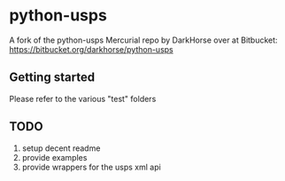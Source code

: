 python-usps
===========

A fork of the python-usps Mercurial repo by DarkHorse over at Bitbucket: https://bitbucket.org/darkhorse/python-usps


Getting started
---------------

Please refer to the various "test" folders

TODO
----

1. setup decent readme
2. provide examples
3. provide wrappers for the usps xml api
